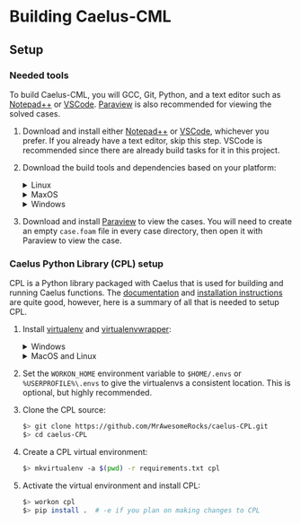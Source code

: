 # Building Caelus-CML

## Setup

### Needed tools

To build Caelus-CML, you will GCC, Git, Python, and a text editor such as [Notepad++](https://notepad-plus-plus.org) or [VSCode](https://code.visualstudio.com/). [Paraview](https://www.paraview.org/) is also recommended for viewing the solved cases.

1.  Download and install either [Notepad++](https://notepad-plus-plus.org) or [VSCode](https://code.visualstudio.com/), whichever you prefer. If you already have a text editor, skip this step. VSCode is recommended since there are already build tasks for it in this project.
2.  Download the build tools and dependencies based on your platform:

    <details><summary>Linux</summary>
    Run the following command:

    ```sh
    $> sudo apt install git build-essential flex bison zlib1g-dev python3 python3-pip
    ```

    </details>

    <details><summary>MaxOS</summary>

    Clang comes with the developer tools package, just open a terminal and type `clang`, then click install on the popup. Alternatively, you could download XCode.
    </details>

    <details><summary>Windows</summary>

    1.  Download and install [MSys2](https://www.msys2.org/). Select the default options in the installer. After the installer has finished, open MSys2 and run:

        ```sh
        $> pacman -Syu

        $> pacman -Su
        ```

        This is all detailed on the front page of the MSys2 site.

        <details><summary>Windows Terminal</summary>
        MSys2 adds 3 new shells, which, combined with the 2 shells Windows comes with, means that you have 5 shells on your computer. To help manage those, you may want to download Windows Terminal (https://aka.ms/terminal) and add the sample config.

        <details><summary>Sample Config</summary>

        ```json
        {
            "commandline": "C:/msys64/msys2_shell.cmd -defterm -here -no-start -mingw64",
            "guid": "{17da3cac-b318-431e-8a3e-7fcdefe6d114}",
            "hidden": false,
            "icon": "C:/msys64/mingw64.ico",
            "name": "MINGW64 / MSYS2",
        },
        {
            "commandline": "C:/msys64/msys2_shell.cmd -defterm -here -no-start -mingw32",
            "guid": "{2d51fdc4-a03b-4efe-81bc-722b7f6f3820}",
            "icon": "C:/msys64/mingw32.ico",
            "name": "MINGW32 / MSYS2",
        },
        {
            "commandline": "C:/msys64/msys2_shell.cmd -defterm -here -no-start -msys",
            "guid": "{71160544-14d8-4194-af25-d05feeac7233}",
            "icon": "C:/msys64/msys2.ico",
            "name": "MSYS / MSYS2",
        }
        ```

        </details>
        </details>

    2.  Download and install the needed packages for building:

        ```sh
        $> pacman -S --needed base-devel mingw-w64-x86_64-toolchain

        $> pacman -S mingw-w64-x86_64-msmpi
        ```

    3.  Download and install Git. This can be done in one of 2 ways:
        1. Just add the Git package: `pacman -S git`. _Note: this is slower, since it requires a compatibility layer._
        2. Install inside MSys2 Proper (**recommended**):
           1. Download `winpty` for better use of certain applications in MSys2: `pacman -S winpty`.
           2. Follow the directions in [this guide](https://github.com/git-for-windows/git/wiki/Install-inside-MSYS2-proper).
           3. Close all MSys2 windows after the `git-extra` step, but **DO NOT** open any new ones.
           4. Open the `C:\msys64\etc\profile.d` folder, and delete the `git-prompt.sh` and `git-sdk.sh` files. These will change your prompt and make it into a Git-for-Windows development environment, and are therefore unneeded.
           5. Add `C:\msys64\cmd` to your PATH.
    4.  Download and install the version of MS-MPI from [here](https://docs.microsoft.com/en-us/message-passing-interface/microsoft-mpi-release-notes) matching the version of the [MSys2 package](https://packages.msys2.org/package/mingw-w64-x86_64-msmpi?repo=mingw64).
    5.  Download and install [Python](https://python.org/). Make sure to check the box to add it to your PATH.
    6.  Add the `C:\msys64\mingw64\bin` directory to your PATH.
    </details>

3.  Download and install [Paraview](https://www.paraview.org/) to view the cases. You will need to create an empty `case.foam` file in every case directory, then open it with Paraview to view the case.

### Caelus Python Library (CPL) setup

CPL is a Python library packaged with Caelus that is used for building and running Caelus functions. The [documentation](http://caelus.readthedocs.io/en/latest) and [installation instructions](http://caelus.readthedocs.io/en/latest/user/installation.html) are quite good, however, here is a summary of all that is needed to setup CPL.

1. Install [virtualenv](https://virtualenv.pypa.io/en/latest/) and [virtualenvwrapper](https://virtualenvwrapper.readthedocs.io/en/latest/):
   <details><summary>Windows</summary>

   ```ps
   $> pip install virtualenv; `
        git clone https://github.com/regisf/virtualenvwrapper-powershell.git; `
        cd virtualenvwrapper-powershell; `
        ./Install.ps1; `
        cd ..; `
        Remove-Item -Recurse -Force virtualenvwrapper-powershell
   ```

   </details>

   <details><summary>MacOS and Linux</summary>

   ```sh
   $> pip install virtualenv virtualenvwrapper \
        && echo "source /usr/local/bin/virtualenvwrapper.sh" >> .bashrc
   ```

    </details>

2. Set the `WORKON_HOME` environment variable to `$HOME/.envs` or `%USERPROFILE%\.envs` to give the virtualenvs a consistent location. This is optional, but highly recommended.

3. Clone the CPL source:
   ```sh
   $> git clone https://github.com/MrAwesomeRocks/caelus-CPL.git
   $> cd caelus-CPL
   ```
4. Create a CPL virtual environment:
   ```sh
   $> mkvirtualenv -a $(pwd) -r requirements.txt cpl
   ```
5. Activate the virtual environment and install CPL:
   ```sh
   $> workon cpl
   $> pip install .  # -e if you plan on making changes to CPL
   ```
